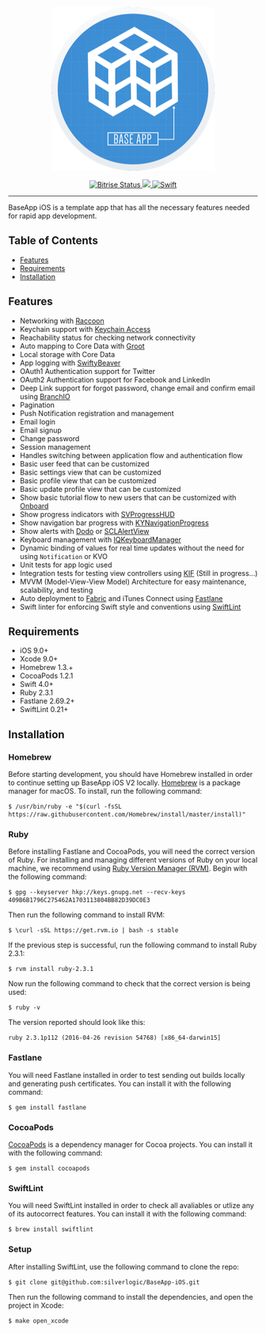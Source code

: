 <p align="center">
    <img src="./Assets/BaseAppLogo.png">
</p>

<p align="center">
    <a href="https://app.bitrise.io/app/650fc8604c9bc611#">
        <img src="https://app.bitrise.io/app/650fc8604c9bc611/status.svg?token=noq5RkeuISIYlK6590gROg&branch=master" alt="Bitrise Status">
    </a>
    <a href="https://codecov.io/gh/silverlogic/BaseApp-iOS">
        <img src="https://codecov.io/gh/silverlogic/BaseApp-iOS/branch/master/graph/badge.svg" />
    </a>
    <a href="https://swift.org/">
        <img src="https://img.shields.io/badge/Swift-4.0-orange.svg?style=flat" alt="Swift">
    </a>
</p>

----------------

BaseApp iOS is a template app that has all the necessary features needed for rapid app development.

## Table of Contents

- [Features](#background)
- [Requirements](#requirements)
- [Installation](#installation)

## Features

* Networking with [Raccoon](https://github.com/ManueGE/Raccoon)
* Keychain support with [Keychain Access](https://github.com/kishikawakatsumi/KeychainAccess)
* Reachability status for checking network connectivity
* Auto mapping to Core Data with [Groot](https://github.com/gonzalezreal/Groot)
* Local storage with Core Data
* App logging with [SwiftyBeaver](https://github.com/SwiftyBeaver/SwiftyBeaver)
* OAuth1 Authentication support for Twitter
* OAuth2 Authentication support for Facebook and LinkedIn
* Deep Link support for forgot password, change email and confirm email using [BranchIO](https://github.com/BranchMetrics/ios-branch-deep-linking)
* Pagination
* Push Notification registration and management
* Email login
* Email signup
* Change password
* Session management
* Handles switching between application flow and authentication flow
* Basic user feed that can be customized
* Basic settings view that can be customized
* Basic profile view that can be customized
* Basic update profile view that can be customized
* Show basic tutorial flow to new users that can be customized with [Onboard](https://github.com/mamaral/Onboard)
* Show progress indicators with [SVProgressHUD](https://github.com/SVProgressHUD/SVProgressHUD)
* Show navigation bar progress with [KYNavigationProgress](https://github.com/ykyouhei/KYNavigationProgress)
* Show alerts with [Dodo](https://github.com/marketplacer/Dodo) or [SCLAlertView](https://github.com/vikmeup/SCLAlertView-Swift)
* Keyboard management with [IQKeyboardManager](https://github.com/hackiftekhar/IQKeyboardManager)
* Dynamic binding of values for real time updates without the need for using `Notification` or KVO
* Unit tests for app logic used
* Integration tests for testing view controllers using [KIF](https://github.com/kif-framework/KIF) (Still in progress...)
* MVVM (Model-View-View Model) Architecture for easy maintenance, scalability, and testing
* Auto deployment to [Fabric](https://fabric.io/) and iTunes Connect using [Fastlane](https://fastlane.tools/)
* Swift linter for enforcing Swift style and conventions using [SwiftLint](https://github.com/realm/SwiftLint)

## Requirements

* iOS 9.0+
* Xcode 9.0+
* Homebrew 1.3.+
* CocoaPods 1.2.1
* Swift 4.0+
* Ruby 2.3.1
* Fastlane 2.69.2+
* SwiftLint 0.21+

## Installation

### Homebrew
Before starting development, you should have Homebrew installed in order to continue setting up BaseApp iOS V2 locally. [Homebrew](https://brew.sh/) is a package manager for macOS. To install, run the following command:
```
$ /usr/bin/ruby -e "$(curl -fsSL https://raw.githubusercontent.com/Homebrew/install/master/install)"
```

### Ruby
Before installing Fastlane and CocoaPods, you will need the correct version of Ruby. For installing and managing different versions of Ruby on your local machine, we recommend using [Ruby Version Manager (RVM)](https://rvm.io/). Begin with the following command:
```
$ gpg --keyserver hkp://keys.gnupg.net --recv-keys 409B6B1796C275462A1703113804BB82D39DC0E3
```
Then run the following command to install RVM:
```
$ \curl -sSL https://get.rvm.io | bash -s stable
```
If the previous step is successful, run the following command to install Ruby 2.3.1:
```
$ rvm install ruby-2.3.1
```
Now run the following command to check that the correct version is being used:
```
$ ruby -v
```
The version reported should look like this:
```
ruby 2.3.1p112 (2016-04-26 revision 54768) [x86_64-darwin15]
```

### Fastlane
You will need Fastlane installed in order to test sending out builds locally and generating push certificates. You can install it with the following command:
```
$ gem install fastlane
```

### CocoaPods
[CocoaPods](https://cocoapods.org/) is a dependency manager for Cocoa projects. You can install it with the following command:
```
$ gem install cocoapods
```

### SwiftLint
You will need SwiftLint installed in order to check all avaliables or utlize any of its autocorrect features. You can install it with the following command:
```
$ brew install swiftlint
```

### Setup
After installing SwiftLint, use the following command to clone the repo:
```
$ git clone git@github.com:silverlogic/BaseApp-iOS.git
```
Then run the following command to install the dependencies, and open the project in Xcode:
```
$ make open_xcode
```